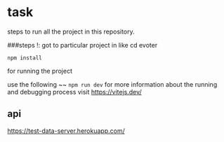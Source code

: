 # task

steps to run all the project in this repository.

###steps !:
got to particular project in
like cd evoter

``` npm install ```

for running the project

use the following
~~ ``` npm run dev ```
for more information about the running and debugging process
visit 
https://vitejs.dev/

## api 
https://test-data-server.herokuapp.com/




